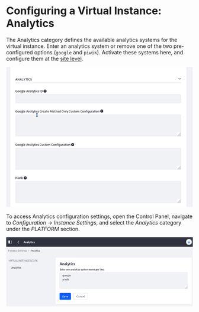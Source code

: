 # Configuring a Virtual Instance: Analytics

The Analytics category defines the available analytics systems for the virtual instance. Enter an analytics system or remove one of the two pre-configured options (`google` and `piwik`). Activate these systems here, and configure them at the [site level](./../../site-building). 

![Configure the Analytics engines in the Site Administration Configuration, in the Advanced section.](./configuring-a-virtual-instance-analytics/images/01.png)

To access Analytics configuration settings, open the Control Panel, navigate to *Configuration* &rarr; *Instance Settings*, and select the *Analytics* category under the *PLATFORM* section. 

![Add or remove Analytics engines from Instance Settings.](./configuring-a-virtual-instance-analytics/images/02.png)
